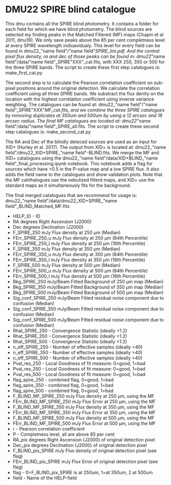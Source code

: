 # DMU22 SPIRE blind catalogue

This dmu contains all the SPIRE blind photometry. It contains a folder for each field for which we have blind photometry.
The blind sources are selected my finding peaks in the Matched Filtered (MF) maps (Chapin et al 2011, dmu19). We only save peaks above the 85 per cent completness level at every SPIRE wavelength indiuavidualy. This level for every field can be found in dmu22_"name field"/"name field"_SPIRE_lim.pdf. And the central pixel flux density, ra and dec of those peaks can be found in: dmu22_"name field"/data/"name field"_SPIRE"XXX"_cat.fits, with XXX 250, 350 or 500 for the three SPIRE bands.  The script to create these first step catalogues is: make_first_cat.py

The second step is to calculate the Pearson correlation coefficient on sub-pixel positions around the original detection. We calculate the correlation coefficient using all three SPIRE bands. We substract the flux denity on the location with the highest correlation coefficient using inverse variance weighting. The catalogues can be found at: dmu22_"name field"/"name field"_SPIRE"XXX"_MF_cat.fits, and we combine the three SPIRE catalogues by removing duplicates at 350um and 500um by using a 12 arcsec and 18 arcsec radius. The final MF catalogues are located at: dmu22_"name field"/data/"name field"_SPIRE_all.fits. The script to create these second step catalogues is: make_second_cat.py

The RA and Dec of the blindly deteced sources are used as an input for XID+ (Hurley et al. 2017). The output from XID+ is located at: dmu22_"name field"/dmu22_XID+SPIRE_"name field"-BLIND.fits. We merge the MF and XID+ catalogues using the dmu22_"name field"/data/XID+BLIND_"name field"_final_processing.ipynb notebook. This notebook adds a flag for sources which have >0.5 in the P-value map and a low SPIRE flux. It also adds the field name to the catalogues and show validation plots. Note that the MF cahthalogues use the nebulized filterd maps, and XID+ use the standard maps as it simultaneously fits for the background. 

The final merged catalogues that we recommend for usage is: dmu22_"name field"/data/dmu22_XID+SPIRE_"name field"_BLIND_Matched_MF.fits

* HELP_ID                    	-  ID
* RA                   			degrees  Right Ascension (J2000)
* Dec                  			degrees  Declination (J2000)
* F_SPIRE_250              		mJy  Flux density at 250 µm (Median)
* FErr_SPIRE_250_u         		mJy  Flux density at 250 µm (84th Percentile)
* FErr_SPIRE_250_l         		mJy  Flux density at 250 µm (16th Percentile)
* F_SPIRE_350              		mJy  Flux density at 350 µm (Median)
* FErr_SPIRE_350_u         		mJy  Flux density at 350 µm (84th Percentile)
* FErr_SPIRE_350_l         		mJy  Flux density at 350 µm (16th Percentile)
* F_SPIRE_500              		mJy  Flux density at 500 µm (Median)
* FErr_SPIRE_500_u         		mJy  Flux density at 500 µm (84th Percentile)
* FErr_SPIRE_500_l         		mJy  Flux density at 500 µm (16th Percentile)
* Bkg_SPIRE_250       			mJy/Beam  Fitted Background of 250 µm map (Median)
* Bkg_SPIRE_350       			mJy/Beam  Fitted Background of 350 µm map (Median)
* Bkg_SPIRE_500       			mJy/Beam  Fitted Background of 500 µm map (Median)
* Sig_conf_SPIRE_250  			mJy/Beam  Fitted residual noise component due to confusion (Median)
* Sig_conf_SPIRE_350  			mJy/Beam  Fitted residual noise component due to confusion (Median)
* Sig_conf_SPIRE_500  			mJy/Beam  Fitted residual noise component due to confusion (Median)
* Rhat_SPIRE_250             	-  Convergence Statistic (ideally <1.2)
* Rhat_SPIRE_350             	-  Convergence Statistic (ideally <1.2)
* Rhat_SPIRE_500             	-  Convergence Statistic (ideally <1.2)
* n_eff_SPIRE_250            	-  Number of effective samples (ideally >40)
* n_eff_SPIRE_350            	-  Number of effective samples (ideally >40)
* n_eff_SPIRE_500            	-  Number of effective samples (ideally >40)
* Pval_res_250		     		-	Local Goodness of fit measure: 0=good, 1=bad
* Pval_res_350		     		-	Local Goodness of fit measure: 0=good, 1=bad
* Pval_res_500		     		-	Local Goodness of fit measure: 0=good, 1=bad
* flag_spire_250         		-  combined flag, 0=good, 1=bad
* flag_spire_350         		-  combined flag, 0=good, 1=bad
* flag_spire_500         		-  combined flag, 0=good, 1=bad
* F_BLIND_MF_SPIRE_250 			mJy	 Flux density at 250 µm, using the MF	
* FErr_BLIND_MF_SPIRE_250		mJy  Flux Error at 250 µm, using the MF	
* F_BLIND_MF_SPIRE_350  		mJy  Flux density at 350 µm, using the MF	
* FErr_BLIND_MF_SPIRE_350 		mJy  Flux Error at 350 µm, using the MF	
* F_BLIND_MF_SPIRE_500 			mJy  Flux density at 500 µm, using the MF	
* FErr_BLIND_MF_SPIRE_500 		mJy  Flux Error at 500 µm, using the MF	
* r 							-  Pearson correlation coefficient
* P 							-  Completness level, all are above 85 per cent
* RA_pix 						degrees  Right Ascension (J2000) of original detection pixel
* Dec_pix 						degrees  Declination (J2000) of original detection pixel
* F_BLIND_pix_SPIRE 			mJy  Flux density of original detection pixel (see flag)
* FErr_BLIND_pix_SPIRE 			mJy  Flux Error of original detection pixel (see flag)
* flag 							- 0=F_BLIND_pix_SPIRE is at 250um, 1=at 350um, 2 at 500um
* field 						- Name of the HELP-field